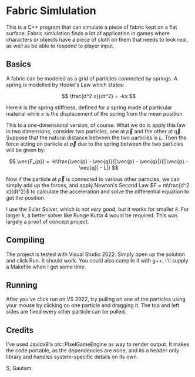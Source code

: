 # Fabric Simlulation

This is a C++ program that can simulate a piece of fabric kept on a flat surface. Fabric simlulation finds a lot of application in games where characters or objects have a piece of cloth on them that needs to look real, as well as be able to respond to player input. 

## Basics

A fabric can be modeled as a grid of particles connected by springs. A spring is modelled by Hooke's Law which states:

$$ \frac{d^2 x}{dt^2} = -kx $$

Here $k$ is the spring stiffness, defined for a spring made of particular material while $x$ is the displacement of the spring from the mean position.

This is a one-dimensional version, of course. What we do is apply this law in two dimensions, consider two particles, one at $\vec{p}$ and the other at $\vec{q}$. Suppose that the natural distance between the two particles is $L$. Then the force acting on particle at $\vec{p}$ due to the spring between the two particles will be given by:

$$ \vec{F_{p}} = -k\frac{\vec{p} - \vec{q}}{|\vec{p} - \vec{q}|}(||\vec{p} - \vec{q}| - L|) $$

Now if the particle at $\vec{p}$ is connected to various other particles, we can simply add up the forces, and apply Newton's Second Law $F = m\frac{d^2 x}{dt^2}$ to calculate the acceleration and solve the differential equation to get the position.

I use the Euler Solver, which is not _very_ good, but it works for smaller $k$. For larger $k$, a better solver like Runge Kutta 4 would be required. This was largely a proof of concept project.

## Compiling

The project is tested with Visual Studio 2022. Simply open up the solution and click Run. It should work. You could also compile it with g++, I'll supply a Makefile when I get some time. 

## Running

After you've click run on VS 2022, try pulling on one of the particles using your mouse by clicking on one particle and dragging it. The top and left sides are fixed every other particle can be pulled. 

## Credits

I've used Javidx9's olc::PixelGameEngine as way to render output. It makes the code portable, as the dependencies are none, and its a header only library and handles system-specific details on its own.

S, Gautam.
